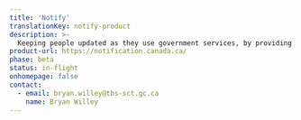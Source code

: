 ```yaml
---
title: 'Notify'
translationKey: notify-product
description: >-
  Keeping people updated as they use government services, by providing a simple and efficient way for government to build simple email and text notifications into their services. 
product-url: https://notification.canada.ca/
phase: beta
status: in-flight
onhomepage: false
contact:
  - email: bryan.willey@tbs-sct.gc.ca
    name: Bryan Willey
---
```

